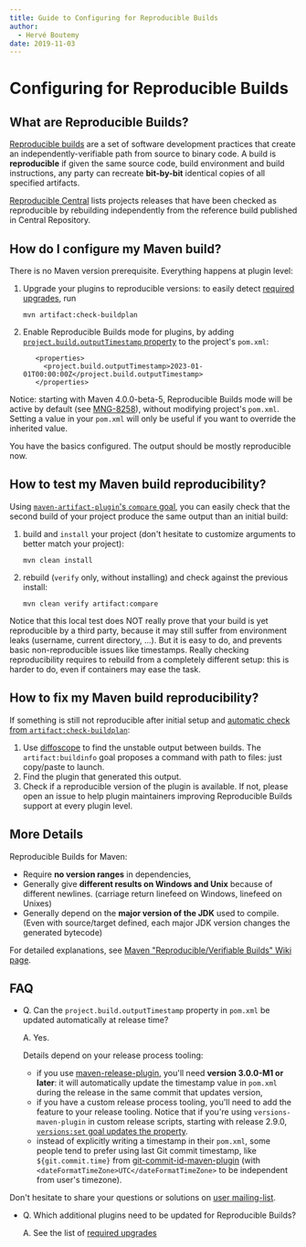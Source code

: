 ```yaml
---
title: Guide to Configuring for Reproducible Builds
author: 
  - Hervé Boutemy
date: 2019-11-03
---
```


<!-- Licensed to the Apache Software Foundation (ASF) under one-->
<!-- or more contributor license agreements.  See the NOTICE file-->
<!-- distributed with this work for additional information-->
<!-- regarding copyright ownership.  The ASF licenses this file-->
<!-- to you under the Apache License, Version 2.0 (the-->
<!-- "License"); you may not use this file except in compliance-->
<!-- with the License.  You may obtain a copy of the License at-->
<!---->
<!--   http://www.apache.org/licenses/LICENSE-2.0-->
<!---->
<!-- Unless required by applicable law or agreed to in writing,-->
<!-- software distributed under the License is distributed on an-->
<!-- "AS IS" BASIS, WITHOUT WARRANTIES OR CONDITIONS OF ANY-->
<!-- KIND, either express or implied.  See the License for the-->
<!-- specific language governing permissions and limitations-->
<!-- under the License.-->
<!-- NOTE: For help with the syntax of this file, see:-->
<!-- http://maven.apache.org/doxia/references/apt-format.html-->
# Configuring for Reproducible Builds

## What are Reproducible Builds?

[Reproducible builds](https://reproducible\-builds\.org/) are a set of software development practices that create an independently\-verifiable path from source to binary code\. A build is **reproducible** if given the same source code, build environment and build instructions, any party can recreate **bit\-by\-bit** identical copies of all specified artifacts\.

[Reproducible Central](https://github\.com/jvm\-repo\-rebuild/reproducible\-central) lists projects releases that have been checked as reproducible by rebuilding independently from the reference build published in Central Repository\.

## How do I configure my Maven build?

There is no Maven version prerequisite\. Everything happens at plugin level:

1. Upgrade your plugins to reproducible versions: to easily detect [required upgrades](/plugins/maven\-artifact\-plugin/plugin\-issues\.html), run

    ```
    mvn artifact:check-buildplan
    ```

1. Enable Reproducible Builds mode for plugins, by adding [`project.build.outputTimestamp` property](https://cwiki\.apache\.org/confluence/pages/viewpage\.action?pageId=74682318\#Reproducible/VerifiableBuilds\-OutputArchiveEntriesTimestamp) to the project&apos;s `pom.xml`:

    ```
       <properties>
         <project.build.outputTimestamp>2023-01-01T00:00:00Z</project.build.outputTimestamp>
       </properties>
    ```

Notice: starting with Maven 4\.0\.0\-beta\-5, Reproducible Builds mode will be active by default \(see [MNG\-8258](https://issues\.apache\.org/jira/browse/MNG\-8258)\), without modifying project&apos;s `pom.xml`\. Setting a value in your `pom.xml` will only be useful if you want to override the inherited value\.

You have the basics configured\. The output should be mostly reproducible now\.

## How to test my Maven build reproducibility?

Using [`maven-artifact-plugin`&apos;s `compare` goal](/plugins/maven\-artifact\-plugin/compare\-mojo\.html), you can easily check that the second build of your project produce the same output than an initial build:

1. build and `install` your project \(don&apos;t hesitate to customize arguments to better match your project\):

    ```
    mvn clean install 
    ```

1. rebuild \(`verify` only, without installing\) and check against the previous install:

    ```
    mvn clean verify artifact:compare
    ```

Notice that this local test does NOT really prove that your build is yet reproducible by a third party, because it may still suffer from environment leaks \(username, current directory, \.\.\.\)\. But it is easy to do, and prevents basic non\-reproducible issues like timestamps\. Really checking reproducibility requires to rebuild from a completely different setup: this is harder to do, even if containers may ease the task\.

## How to fix my Maven build reproducibility?

If something is still not reproducible after initial setup and [automatic check from `artifact:check-buildplan`](/plugins/maven\-artifact\-plugin/plugin\-issues\.html):

1. Use [diffoscope](https://diffoscope\.org/) to find the unstable output between builds\. The `artifact:buildinfo` goal proposes a command with path to files: just copy/paste to launch\.
1. Find the plugin that generated this output\.
1. Check if a reproducible version of the plugin is available\. If not, please open an issue to help plugin maintainers improving Reproducible Builds support at every plugin level\.
## More Details

Reproducible Builds for Maven:

- Require **no version ranges** in dependencies,
- Generally give **different results on Windows and Unix** because of different newlines\. \(carriage return linefeed on Windows, linefeed on Unixes\)
- Generally depend on the **major version of the JDK** used to compile\. \(Even with source/target defined, each major JDK version changes the generated bytecode\)

For detailed explanations, see [Maven &quot;Reproducible/Verifiable Builds&quot; Wiki page](https://s\.apache\.org/reproducible\-builds)\.

## FAQ

- Q\. Can the `project.build.outputTimestamp` property in `pom.xml` be updated automatically at release time?

    A\. Yes\.

    Details depend on your release process tooling:

    - if you use [maven\-release\-plugin](/plugins/maven\-release\-plugin/), you&apos;ll need **version 3\.0\.0\-M1 or later**: it will automatically update the timestamp value in `pom.xml` during the release in the same commit that updates version,
    - if you have a custom release process tooling, you&apos;ll need to add the feature to your release tooling\. Notice that if you&apos;re using `versions-maven-plugin` in custom release scripts, starting with release 2\.9\.0, [`versions:set` goal updates the property](https://github\.com/mojohaus/versions\-maven\-plugin/issues/453)\.
    - instead of explicitly writing a timestamp in their `pom.xml`, some people tend to prefer using last Git commit timestamp, like `${git.commit.time}` from [git\-commit\-id\-maven\-plugin](https://github\.com/git\-commit\-id/git\-commit\-id\-maven\-plugin) \(with `<dateFormatTimeZone>UTC</dateFormatTimeZone>` to be independent from user&apos;s timezone\)\.

Don&apos;t hesitate to share your questions or solutions on [user mailing\-list](/mailing\-lists\.html)\.

- Q\. Which additional plugins need to be updated for Reproducible Builds?

    A\. See the list of [required upgrades](/plugins/maven\-artifact\-plugin/plugin\-issues\.html)

